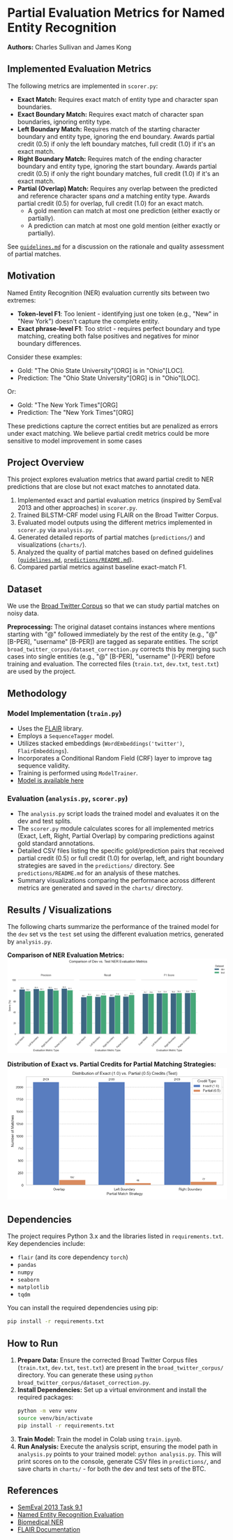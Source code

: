 # Partial Evaluation Metrics for Named Entity Recognition

**Authors:** Charles Sullivan and James Kong

## Implemented Evaluation Metrics

The following metrics are implemented in `scorer.py`:

-   **Exact Match:** Requires exact match of entity type and character span boundaries.
-   **Exact Boundary Match:** Requires exact match of character span boundaries, ignoring entity type.
-   **Left Boundary Match:** Requires match of the starting character boundary and entity type, ignoring the end boundary. Awards partial credit (0.5) if only the left boundary matches, full credit (1.0) if it's an exact match.
-   **Right Boundary Match:** Requires match of the ending character boundary and entity type, ignoring the start boundary. Awards partial credit (0.5) if only the right boundary matches, full credit (1.0) if it's an exact match.
-   **Partial (Overlap) Match:** Requires any overlap between the predicted and reference character spans *and* a matching entity type. Awards partial credit (0.5) for overlap, full credit (1.0) for an exact match.
    -   A gold mention can match at most one prediction (either exactly or partially).
    -   A prediction can match at most one gold mention (either exactly or partially).

See [`guidelines.md`](guidelines.md) for a discussion on the rationale and quality assessment of partial matches.

## Motivation

Named Entity Recognition (NER) evaluation currently sits between two extremes:
-   **Token-level F1**: Too lenient - identifying just one token (e.g., "New" in "New York") doesn't capture the complete entity.
-   **Exact phrase-level F1**: Too strict - requires perfect boundary and type matching, creating both false positives and negatives for minor boundary differences.

Consider these examples:
-   Gold: "The Ohio State University"[ORG] is in "Ohio"[LOC].
-   Prediction: The "Ohio State University"[ORG] is in "Ohio"[LOC].

Or:
-   Gold: "The New York Times"[ORG]
-   Prediction: The "New York Times"[ORG]

These predictions capture the correct entities but are penalized as errors under exact matching. We believe partial credit metrics could be more sensitive to model improvement in some cases

## Project Overview

This project explores evaluation metrics that award partial credit to NER predictions that are close but not exact matches to annotated data. 

1.  Implemented exact and partial evaluation metrics (inspired by SemEval 2013 and other approaches) in `scorer.py`.
2.  Trained BiLSTM-CRF model using FLAIR on the Broad Twitter Corpus.
3.  Evaluated model outputs using the different metrics implemented in `scorer.py` via `analysis.py`.
4.  Generated detailed reports of partial matches (`predictions/`) and visualizations (`charts/`).
5.  Analyzed the quality of partial matches based on defined guidelines ([`guidelines.md`](guidelines.md), [`predictions/README.md`](predictions/README.md)).
6.  Compared partial metrics against baseline exact-match F1.

## Dataset

We use the [Broad Twitter Corpus](https://aclanthology.org/C16-1111.pdf) so that we can study partial matches on noisy data.

**Preprocessing:** The original dataset contains instances where mentions starting with "@" followed immediately by the rest of the entity (e.g., "@" [B-PER], "username" [B-PER]) are tagged as separate entities. The script `broad_twitter_corpus/dataset_correction.py` corrects this by merging such cases into single entities (e.g., "@" [B-PER], "username" [I-PER]) before training and evaluation. The corrected files (`train.txt`, `dev.txt`, `test.txt`) are used by the project.

## Methodology

### Model Implementation (`train.py`)
-   Uses the [FLAIR](https://github.com/flairNLP/flair) library.
-   Employs a `SequenceTagger` model.
-   Utilizes stacked embeddings (`WordEmbeddings('twitter')`, `FlairEmbeddings`).
-   Incorporates a Conditional Random Field (CRF) layer to improve tag sequence validity.
-   Training is performed using `ModelTrainer`.
-   [Model is available here](https://drive.google.com/drive/folders/1QQb_S4BYiYj-8PnHnyQrBSHp8IH7zVIO?usp=sharing)

### Evaluation (`analysis.py`, `scorer.py`)
-   The `analysis.py` script loads the trained model and evaluates it on the dev and test splits.
-   The `scorer.py` module calculates scores for all implemented metrics (Exact, Left, Right, Partial Overlap) by comparing predictions against gold standard annotations.
-   Detailed CSV files listing the specific gold/prediction pairs that received partial credit (0.5) or full credit (1.0) for overlap, left, and right boundary strategies are saved in the `predictions/` directory. See `predictions/README.md` for an analysis of these matches.
-   Summary visualizations comparing the performance across different metrics are generated and saved in the `charts/` directory.

## Results / Visualizations

The following charts summarize the performance of the trained model for the `dev` set vs the `test` set using the different evaluation metrics, generated by `analysis.py`.

**Comparison of NER Evaluation Metrics:**
![Metrics Comparison Chart](comparison_charts/dev_vs_test_metrics_comparison.png)

**Distribution of Exact vs. Partial Credits for Partial Matching Strategies:**
![Partial Match Credit Distribution Chart](test_charts/test_partial_match_credit_distribution.png)

## Dependencies

The project requires Python 3.x and the libraries listed in `requirements.txt`. Key dependencies include:

-   `flair` (and its core dependency `torch`)
-   `pandas`
-   `numpy`
-   `seaborn`
-   `matplotlib`
-   `tqdm`

You can install the required dependencies using pip:
```bash
pip install -r requirements.txt
```

## How to Run

1.  **Prepare Data:** Ensure the corrected Broad Twitter Corpus files (`train.txt`, `dev.txt`, `test.txt`) are present in the `broad_twitter_corpus/` directory. You can generate these using `python broad_twitter_corpus/dataset_correction.py`.
2.  **Install Dependencies:** Set up a virtual environment and install the required packages:
    ```bash
    python -m venv venv
    source venv/bin/activate  
    pip install -r requirements.txt
    ```
3.  **Train Model:** Train the model in Colab using `train.ipynb`.
4.  **Run Analysis:** Execute the analysis script, ensuring the model path in `analysis.py` points to your trained model: `python analysis.py`. This will print scores on to the console, generate CSV files in `predictions/`, and save charts in `charts/` - for both the dev and test sets of the BTC.

## References

-   [SemEval 2013 Task 9.1](https://aclanthology.org/S13-2056.pdf)
-   [Named Entity Recognition Evaluation](https://www.davidsbatista.net/blog/2018/05/09/Named_Entity_Evaluation/)
-   [Biomedical NER](https://link.springer.com/article/10.1186/1471-2105-7-92)
-   [FLAIR Documentation](https://flairnlp.github.io/docs/tutorial-training/how-to-train-sequence-tagger#training-a-named-entity-recognition-ner-model-with-flair-embeddings)